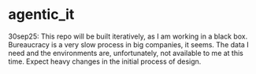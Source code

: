 # agentic_it

30sep25: This repo will be built iteratively, as I am working in a black box. Bureaucracy is a very slow process in big companies, it seems. The data I need and the environments are, unfortunately, not available to me at this time. Expect heavy changes in the initial process of design.
